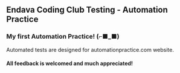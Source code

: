 ## Endava Coding Club Testing - Automation Practice
### My first Automation Practice! (⌐■_■)

Automated tests are designed for automationpractice.com website.

#### All feedback is welcomed and much appreciated! 
